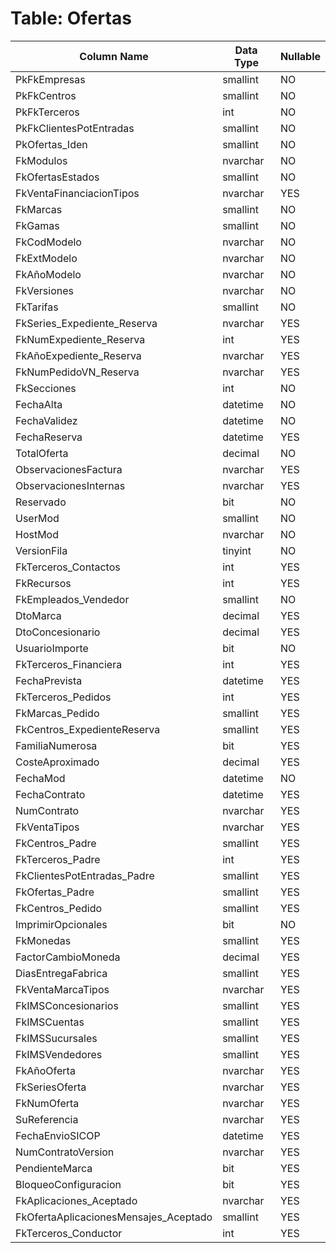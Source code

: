# Table: Ofertas

| Column Name | Data Type | Nullable |
|-------------|-----------|----------|
| PkFkEmpresas | smallint | NO |
| PkFkCentros | smallint | NO |
| PkFkTerceros | int | NO |
| PkFkClientesPotEntradas | smallint | NO |
| PkOfertas_Iden | smallint | NO |
| FkModulos | nvarchar | NO |
| FkOfertasEstados | smallint | NO |
| FkVentaFinanciacionTipos | nvarchar | YES |
| FkMarcas | smallint | NO |
| FkGamas | smallint | NO |
| FkCodModelo | nvarchar | NO |
| FkExtModelo | nvarchar | NO |
| FkAñoModelo | nvarchar | NO |
| FkVersiones | nvarchar | NO |
| FkTarifas | smallint | NO |
| FkSeries_Expediente_Reserva | nvarchar | YES |
| FkNumExpediente_Reserva | int | YES |
| FkAñoExpediente_Reserva | nvarchar | YES |
| FkNumPedidoVN_Reserva | nvarchar | YES |
| FkSecciones | int | NO |
| FechaAlta | datetime | NO |
| FechaValidez | datetime | NO |
| FechaReserva | datetime | YES |
| TotalOferta | decimal | NO |
| ObservacionesFactura | nvarchar | YES |
| ObservacionesInternas | nvarchar | YES |
| Reservado | bit | NO |
| UserMod | smallint | NO |
| HostMod | nvarchar | NO |
| VersionFila | tinyint | NO |
| FkTerceros_Contactos | int | YES |
| FkRecursos | int | YES |
| FkEmpleados_Vendedor | smallint | NO |
| DtoMarca | decimal | YES |
| DtoConcesionario | decimal | YES |
| UsuarioImporte | bit | NO |
| FkTerceros_Financiera | int | YES |
| FechaPrevista | datetime | YES |
| FkTerceros_Pedidos | int | YES |
| FkMarcas_Pedido | smallint | YES |
| FkCentros_ExpedienteReserva | smallint | YES |
| FamiliaNumerosa | bit | YES |
| CosteAproximado | decimal | YES |
| FechaMod | datetime | NO |
| FechaContrato | datetime | YES |
| NumContrato | nvarchar | YES |
| FkVentaTipos | nvarchar | YES |
| FkCentros_Padre | smallint | YES |
| FkTerceros_Padre | int | YES |
| FkClientesPotEntradas_Padre | smallint | YES |
| FkOfertas_Padre | smallint | YES |
| FkCentros_Pedido | smallint | YES |
| ImprimirOpcionales | bit | NO |
| FkMonedas | smallint | YES |
| FactorCambioMoneda | decimal | YES |
| DiasEntregaFabrica | smallint | YES |
| FkVentaMarcaTipos | nvarchar | YES |
| FkIMSConcesionarios | smallint | YES |
| FkIMSCuentas | smallint | YES |
| FkIMSSucursales | smallint | YES |
| FkIMSVendedores | smallint | YES |
| FkAñoOferta | nvarchar | YES |
| FkSeriesOferta | nvarchar | YES |
| FkNumOferta | nvarchar | YES |
| SuReferencia | nvarchar | YES |
| FechaEnvioSICOP | datetime | YES |
| NumContratoVersion | nvarchar | YES |
| PendienteMarca | bit | YES |
| BloqueoConfiguracion | bit | YES |
| FkAplicaciones_Aceptado | nvarchar | YES |
| FkOfertaAplicacionesMensajes_Aceptado | smallint | YES |
| FkTerceros_Conductor | int | YES |
